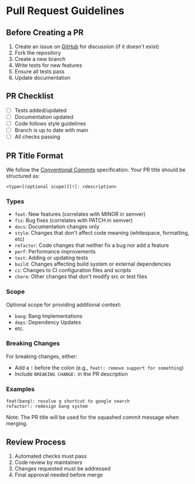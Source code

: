 # Pull Request Guidelines

## Before Creating a PR

1. Create an issue on [GitHub](https://github.com/ryuudotgg/search/issues) for discussion (if it doesn't exist)
2. Fork the repository
3. Create a new branch
4. Write tests for new features
5. Ensure all tests pass
6. Update documentation

## PR Checklist

- [ ] Tests added/updated
- [ ] Documentation updated
- [ ] Code follows style guidelines
- [ ] Branch is up to date with main
- [ ] All checks passing

## PR Title Format

We follow the [Conventional Commits](https://www.conventionalcommits.org) specification. Your PR title should be structured as:

```text
<type>[(optional scope)][!]: <description>
```

### Types

- `feat`: New features (correlates with MINOR in semver)
- `fix`: Bug fixes (correlates with PATCH in semver)
- `docs`: Documentation changes only
- `style`: Changes that don't affect code meaning (whitespace, formatting, etc)
- `refactor`: Code changes that neither fix a bug nor add a feature
- `perf`: Performance improvements
- `test`: Adding or updating tests
- `build`: Changes affecting build system or external dependencies
- `ci`: Changes to CI configuration files and scripts
- `chore`: Other changes that don't modify src or test files

### Scope

Optional scope for providing additional context:

- `bang`: Bang Implementations
- `deps`: Dependency Updates
- etc.

### Breaking Changes

For breaking changes, either:

- Add a `!` before the colon (e.g., `feat!: remove support for something`)
- Include `BREAKING CHANGE:` in the PR description

### Examples

```text
feat(bang): resolve g shortcut to google search
refactor!: redesign bang system
```

Note: The PR title will be used for the squashed commit message when merging.

## Review Process

1. Automated checks must pass
2. Code review by maintainers
3. Changes requested must be addressed
4. Final approval needed before merge
